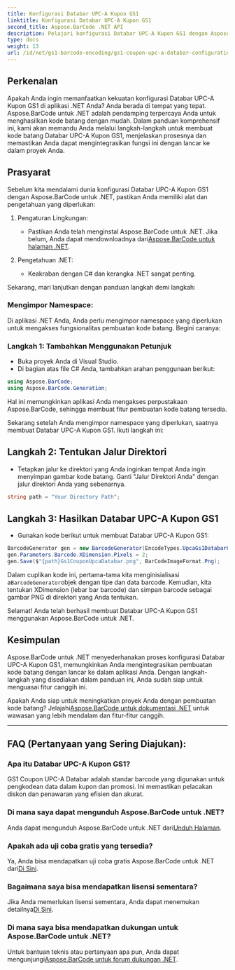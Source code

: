 ```yaml
---
title: Konfigurasi Databar UPC-A Kupon GS1
linktitle: Konfigurasi Databar UPC-A Kupon GS1
second_title: Aspose.BarCode .NET API
description: Pelajari konfigurasi Databar UPC-A Kupon GS1 dengan Aspose.BarCode untuk .NET. Buat barcode dengan mudah. Mulai sekarang!
type: docs
weight: 13
url: /id/net/gs1-barcode-encoding/gs1-coupon-upc-a-databar-configuration/
---
```


## Perkenalan

Apakah Anda ingin memanfaatkan kekuatan konfigurasi Databar UPC-A Kupon GS1 di aplikasi .NET Anda? Anda berada di tempat yang tepat. Aspose.BarCode untuk .NET adalah pendamping terpercaya Anda untuk menghasilkan kode batang dengan mudah. Dalam panduan komprehensif ini, kami akan memandu Anda melalui langkah-langkah untuk membuat kode batang Databar UPC-A Kupon GS1, menjelaskan prosesnya dan memastikan Anda dapat mengintegrasikan fungsi ini dengan lancar ke dalam proyek Anda.

## Prasyarat

Sebelum kita mendalami dunia konfigurasi Databar UPC-A Kupon GS1 dengan Aspose.BarCode untuk .NET, pastikan Anda memiliki alat dan pengetahuan yang diperlukan:

1. Pengaturan Lingkungan:
   -  Pastikan Anda telah menginstal Aspose.BarCode untuk .NET. Jika belum, Anda dapat mendownloadnya dari[Aspose.BarCode untuk halaman .NET](https://releases.aspose.com/barcode/net/).

2. Pengetahuan .NET:
   - Keakraban dengan C# dan kerangka .NET sangat penting.

Sekarang, mari lanjutkan dengan panduan langkah demi langkah:

### Mengimpor Namespace:

Di aplikasi .NET Anda, Anda perlu mengimpor namespace yang diperlukan untuk mengakses fungsionalitas pembuatan kode batang. Begini caranya:

### Langkah 1: Tambahkan Menggunakan Petunjuk
- Buka proyek Anda di Visual Studio.
- Di bagian atas file C# Anda, tambahkan arahan penggunaan berikut:

```csharp
using Aspose.BarCode;
using Aspose.BarCode.Generation;
```

Hal ini memungkinkan aplikasi Anda mengakses perpustakaan Aspose.BarCode, sehingga membuat fitur pembuatan kode batang tersedia.

Sekarang setelah Anda mengimpor namespace yang diperlukan, saatnya membuat Databar UPC-A Kupon GS1. Ikuti langkah ini:

## Langkah 2: Tentukan Jalur Direktori
- Tetapkan jalur ke direktori yang Anda inginkan tempat Anda ingin menyimpan gambar kode batang. Ganti "Jalur Direktori Anda" dengan jalur direktori Anda yang sebenarnya.

```csharp
string path = "Your Directory Path";
```

## Langkah 3: Hasilkan Databar UPC-A Kupon GS1
- Gunakan kode berikut untuk membuat Databar UPC-A Kupon GS1:

```csharp
BarcodeGenerator gen = new BarcodeGenerator(EncodeTypes.UpcaGs1DatabarCoupon, "123456789012(8110)ASPOSE");
gen.Parameters.Barcode.XDimension.Pixels = 2;
gen.Save($"{path}Gs1CouponUpcaDatabar.png", BarCodeImageFormat.Png);
```

 Dalam cuplikan kode ini, pertama-tama kita menginisialisasi a`BarcodeGenerator`objek dengan tipe dan data barcode. Kemudian, kita tentukan XDimension (lebar bar barcode) dan simpan barcode sebagai gambar PNG di direktori yang Anda tentukan.

Selamat! Anda telah berhasil membuat Databar UPC-A Kupon GS1 menggunakan Aspose.BarCode untuk .NET.

## Kesimpulan

Aspose.BarCode untuk .NET menyederhanakan proses konfigurasi Databar UPC-A Kupon GS1, memungkinkan Anda mengintegrasikan pembuatan kode batang dengan lancar ke dalam aplikasi Anda. Dengan langkah-langkah yang disediakan dalam panduan ini, Anda sudah siap untuk menguasai fitur canggih ini.

 Apakah Anda siap untuk meningkatkan proyek Anda dengan pembuatan kode batang? Jelajahi[Aspose.BarCode untuk dokumentasi .NET](https://reference.aspose.com/barcode/net/) untuk wawasan yang lebih mendalam dan fitur-fitur canggih.

---

## FAQ (Pertanyaan yang Sering Diajukan):

### Apa itu Databar UPC-A Kupon GS1?
GS1 Coupon UPC-A Databar adalah standar barcode yang digunakan untuk pengkodean data dalam kupon dan promosi. Ini memastikan pelacakan diskon dan penawaran yang efisien dan akurat.

### Di mana saya dapat mengunduh Aspose.BarCode untuk .NET?
Anda dapat mengunduh Aspose.BarCode untuk .NET dari[Unduh Halaman](https://releases.aspose.com/barcode/net/).

### Apakah ada uji coba gratis yang tersedia?
 Ya, Anda bisa mendapatkan uji coba gratis Aspose.BarCode untuk .NET dari[Di Sini](https://releases.aspose.com/).

### Bagaimana saya bisa mendapatkan lisensi sementara?
 Jika Anda memerlukan lisensi sementara, Anda dapat menemukan detailnya[Di Sini](https://purchase.aspose.com/temporary-license/).

### Di mana saya bisa mendapatkan dukungan untuk Aspose.BarCode untuk .NET?
 Untuk bantuan teknis atau pertanyaan apa pun, Anda dapat mengunjungi[Aspose.BarCode untuk forum dukungan .NET](https://forum.aspose.com/c/barcode/13).

